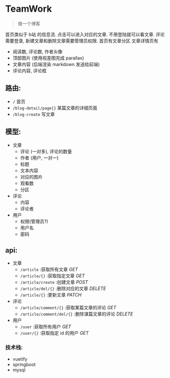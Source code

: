 # TeamWork

> 做一个博客

首页类似于 b站 的信息流. 点击可以进入对应的文章.
不用登陆就可以看文章. 评论需要登录, 新建文章和删除文章需要管理员权限.
首页有文章分区
文章详情页有

- 阅读数, 评论数, 作者头像
- 顶部图片 (使用视差图完成 parallax)
- 文章内容 (后端渲染 markdown 发送给前端)
- 评论内容, 评论框

## 路由:

- `/` 首页
- `/blog-detail/page{}` 某篇文章的详细页面
- `/blog-create` 写文章

## 模型:

- 文章
    - 评论 (一对多), 评论的数量
    - 作者 (用户, 一对一)
    - 标题
    - 文本内容
    - 对应的图片
    - 观看数
    - 分区
- 评论
    - 内容
    - 评论者
- 用户
    - 权限(管理员?)
    - 用户名
    - 密码

## api:

- 文章
    - `/article` :获取所有文章 _GET_
    - `/article/{}` :获取指定文章 _GET_
    - `/article/create` :创建文章 _POST_
    - `/article/del/{}` :删除对应的文章 _DELETE_
    - `/article/{}` :更新文章 _PATCH_
- 评论
    - `/article/comment/{}` :获取某篇文章的评论 _GET_
    - `/article/comment/del/{}` :删除谋篇文章的评论 _DELETE_
- 用户
    - `/user` :获取所有用户 _GET_
    - `/user/{}` :获取指定 id 的用户 _GET_

### 技术栈:

- vuetify
- springboot
- mysql


